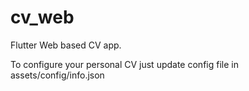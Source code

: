 # cv_web

Flutter Web based CV app.

To configure your personal CV just update config file in assets/config/info.json
